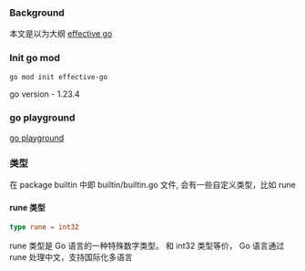 ### Background

本文是以为大纲 [effective go](https://go.dev/doc/effective_go)

### Init go mod

```bash
go mod init effective-go
```

go version - 1.23.4

### go playground

[go playground](https://go.dev/play/)

### 类型

在 package builtin 中即 builtin/builtin.go 文件, 会有一些自定义类型，比如 rune

#### rune 类型

```go
type rune = int32
```

rune 类型是 Go 语言的一种特殊数字类型。 和 int32 类型等价， Go 语言通过 rune 处理中文，支持国际化多语言